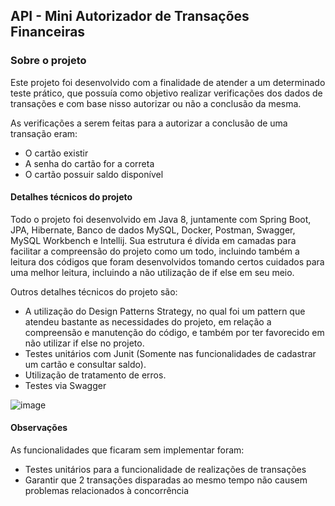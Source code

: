 ## API - Mini Autorizador de Transações Financeiras

### Sobre o projeto
Este projeto foi desenvolvido com a finalidade de atender a um determinado teste prático, que possuía como objetivo realizar verificações dos dados de transações 
e com base nisso autorizar ou não a conclusão da mesma.

As verificações a serem feitas para a autorizar a conclusão de uma transação eram:
- O cartão existir
- A senha do cartão for a correta
- O cartão possuir saldo disponível

#### Detalhes técnicos do projeto
Todo o projeto foi desenvolvido em Java 8, juntamente com Spring Boot, JPA, Hibernate, Banco de dados MySQL, Docker, Postman, Swagger, MySQL Workbench e Intellij.
Sua estrutura é dívida em camadas para facilitar a compreensão do projeto como um todo, incluindo também a leitura dos códigos que foram desenvolvidos tomando certos 
cuidados para uma melhor leitura, incluindo a não utilização de if else em seu meio.

Outros detalhes técnicos do projeto são: 
- A utilização do Design Patterns Strategy, no qual foi um pattern que atendeu bastante as necessidades do projeto, em relação
a compreensão e manutenção do código, e também por ter favorecido em não utilizar if else no projeto.
- Testes unitários com Junit (Somente nas funcionalidades de cadastrar um cartão e consultar saldo).
- Utilização de tratamento de erros.
- Testes via Swagger

![image](https://user-images.githubusercontent.com/29339786/203471312-c6ed7c7e-82fa-4a03-9dd1-ffa8f57c9126.png)


#### Observações
As funcionalidades que ficaram sem implementar foram:
- Testes unitários para a funcionalidade de realizações de transações
- Garantir que 2 transações disparadas ao mesmo tempo não causem problemas relacionados à concorrência


